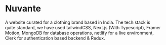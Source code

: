 # Nuvante 

A website curated for a clothing brand based in India. The tech stack is quite standard, we have used tailwindCSS, Next.js (With Typescript), Framer Motion, MongoDB for database operations, netlify for a live environment, Clerk for authentication based backend & Redux.
